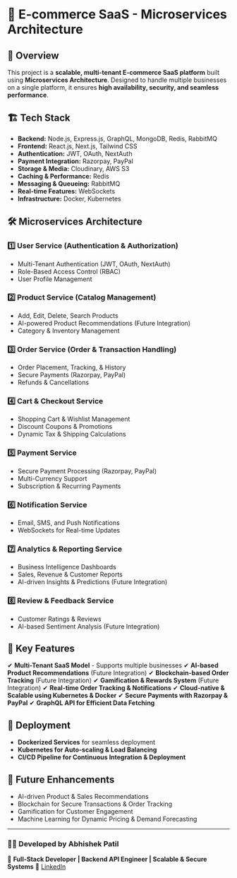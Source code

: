# 🚀 E-commerce SaaS - Microservices Architecture

## 📌 Overview
This project is a **scalable, multi-tenant E-commerce SaaS platform** built using **Microservices Architecture**. Designed to handle multiple businesses on a single platform, it ensures **high availability, security, and seamless performance**.

## 🏗️ Tech Stack
- **Backend:** Node.js, Express.js, GraphQL, MongoDB, Redis, RabbitMQ
- **Frontend:** React.js, Next.js, Tailwind CSS
- **Authentication:** JWT, OAuth, NextAuth
- **Payment Integration:** Razorpay, PayPal
- **Storage & Media:** Cloudinary, AWS S3
- **Caching & Performance:** Redis
- **Messaging & Queueing:** RabbitMQ
- **Real-time Features:** WebSockets
- **Infrastructure:** Docker, Kubernetes

## 🛠️ Microservices Architecture
### 1️⃣ **User Service** (Authentication & Authorization)
   - Multi-Tenant Authentication (JWT, OAuth, NextAuth)
   - Role-Based Access Control (RBAC)
   - User Profile Management

### 2️⃣ **Product Service** (Catalog Management)
   - Add, Edit, Delete, Search Products
   - AI-powered Product Recommendations (Future Integration)
   - Category & Inventory Management

### 3️⃣ **Order Service** (Order & Transaction Handling)
   - Order Placement, Tracking, & History
   - Secure Payments (Razorpay, PayPal)
   - Refunds & Cancellations

### 4️⃣ **Cart & Checkout Service**
   - Shopping Cart & Wishlist Management
   - Discount Coupons & Promotions
   - Dynamic Tax & Shipping Calculations

### 5️⃣ **Payment Service**
   - Secure Payment Processing (Razorpay, PayPal)
   - Multi-Currency Support
   - Subscription & Recurring Payments

### 6️⃣ **Notification Service**
   - Email, SMS, and Push Notifications
   - WebSockets for Real-time Updates

### 7️⃣ **Analytics & Reporting Service**
   - Business Intelligence Dashboards
   - Sales, Revenue & Customer Reports
   - AI-driven Insights & Predictions (Future Integration)

### 8️⃣ **Review & Feedback Service**
   - Customer Ratings & Reviews
   - AI-based Sentiment Analysis (Future Integration)

## 🌟 Key Features
✔ **Multi-Tenant SaaS Model** - Supports multiple businesses
✔ **AI-based Product Recommendations** (Future Integration)
✔ **Blockchain-based Order Tracking** (Future Integration)
✔ **Gamification & Rewards System** (Future Integration)
✔ **Real-time Order Tracking & Notifications**
✔ **Cloud-native & Scalable using Kubernetes & Docker**
✔ **Secure Payments with Razorpay & PayPal**
✔ **GraphQL API for Efficient Data Fetching**

## 🚀 Deployment
- **Dockerized Services** for seamless deployment
- **Kubernetes for Auto-scaling & Load Balancing**
- **CI/CD Pipeline for Continuous Integration & Deployment**

## 📢 Future Enhancements
- AI-driven Product & Sales Recommendations
- Blockchain for Secure Transactions & Order Tracking
- Gamification for Customer Engagement
- Machine Learning for Dynamic Pricing & Demand Forecasting

---

### 👨‍💻 Developed by **Abhishek Patil**
📍 **Full-Stack Developer | Backend API Engineer | Scalable & Secure Systems**
🔗 [LinkedIn](https://www.linkedin.com/in/abhishek-patil-27759630b/)
